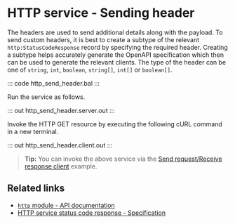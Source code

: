 # HTTP service - Sending header

The headers are used to send additional details along with the payload. To send custom headers, it is best to create a subtype of the relevant `http:StatusCodeResponse` record by specifying the required header. Creating a subtype helps accurately generate the OpenAPI specification which then can be used to generate the relevant clients. The type of the header can be one of `string`, `int`, `boolean`, `string[]`, `int[]` or `boolean[]`.

::: code http_send_header.bal :::

Run the service as follows.

::: out http_send_header.server.out :::

Invoke the HTTP GET resource by executing the following cURL command in a new terminal.

::: out http_send_header.client.out :::

>**Tip:** You can invoke the above service via the [Send request/Receive response client](/learn/by-example/http-client-send-request-receive-response/) example.

## Related links
- [`http` module - API documentation](https://lib.ballerina.io/ballerina/http/latest/)
- [HTTP service status code response - Specification](/spec/http/#2351-status-code-response)
